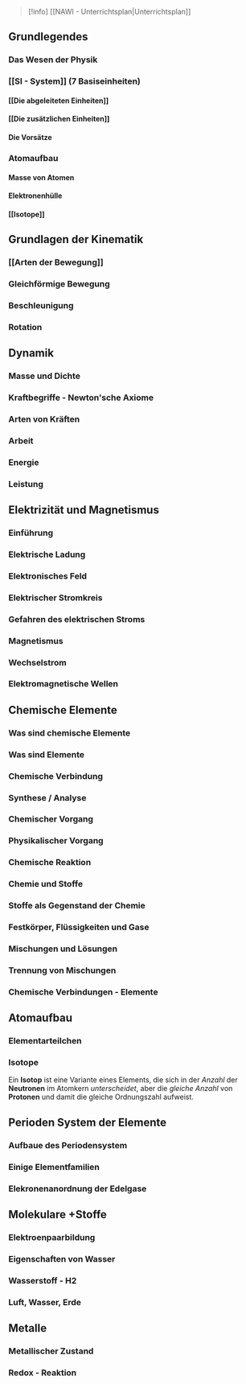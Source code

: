>[!info] [[NAWI - Unterrichtsplan|Unterrichtsplan]]

## Grundlegendes
### Das Wesen der Physik 

### [[SI - System]] (7 Basiseinheiten)
#### [[Die abgeleiteten Einheiten]]
#### [[Die zusätzlichen Einheiten]]
#### Die Vorsätze 

### Atomaufbau

#### Masse von Atomen
#### Elektronenhülle
#### [[Isotope]]

## Grundlagen der Kinematik
### [[Arten der Bewegung]] 
### Gleichförmige Bewegung
### Beschleunigung 
### Rotation 

## Dynamik 
### Masse und Dichte 
### Kraftbegriffe - Newton'sche Axiome
### Arten von Kräften 
### Arbeit 
### Energie 
### Leistung 

## Elektrizität und Magnetismus
### Einführung 
### Elektrische Ladung 
### Elektronisches Feld 
### Elektrischer Stromkreis 
### Gefahren des elektrischen Stroms 
### Magnetismus 
### Wechselstrom 
### Elektromagnetische Wellen 


## Chemische Elemente 


### Was sind chemische Elemente
### Was sind Elemente
### Chemische Verbindung 
### Synthese / Analyse
### Chemischer Vorgang
### Physikalischer Vorgang 
### Chemische Reaktion
### Chemie und Stoffe
### Stoffe als Gegenstand der Chemie 
### Festkörper, Flüssigkeiten und Gase 
### Mischungen und Lösungen 
### Trennung von Mischungen 
### Chemische Verbindungen - Elemente 

## Atomaufbau

### Elementarteilchen



### Isotope
Ein **Isotop** ist eine Variante eines Elements, die sich in der *Anzahl* der **Neutronen** im Atomkern *unterscheidet*, aber die *gleiche Anzahl* von **Protonen** und damit die gleiche Ordnungszahl aufweist.

## Perioden System der Elemente 

### Aufbaue des Periodensystem

### Einige Elementfamilien

### Elekronenanordnung der Edelgase

## Molekulare +Stoffe

### Elektroenpaarbildung 
### Eigenschaften von Wasser 
### Wasserstoff - H2 
### Luft, Wasser, Erde 

## Metalle
### Metallischer Zustand 
### Redox - Reaktion 